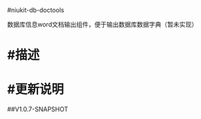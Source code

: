 
#niukit-db-doctools

数据库信息word文档输出组件，便于输出数据库数据字典（暂未实现）


#描述
======================================================================


#更新说明
======================================================================

##V1.0.7-SNAPSHOT



 